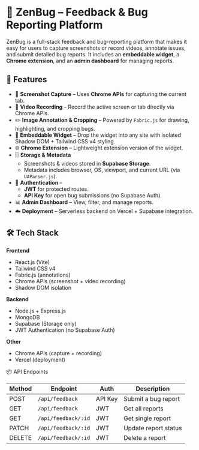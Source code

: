 # 🐞 ZenBug – Feedback & Bug Reporting Platform

ZenBug is a full-stack feedback and bug-reporting platform that makes it easy for users to capture screenshots or record videos, annotate issues, and submit detailed bug reports. It includes an **embeddable widget**, a **Chrome extension**, and an **admin dashboard** for managing reports.

## 🚀 Features
- 📸 **Screenshot Capture** – Uses **Chrome APIs** for capturing the current tab.  
- 🎥 **Video Recording** – Record the active screen or tab directly via Chrome APIs.  
- ✏️ **Image Annotation & Cropping** – Powered by `Fabric.js` for drawing, highlighting, and cropping bugs.  
- 🧩 **Embeddable Widget** – Drop the widget into any site with isolated Shadow DOM + Tailwind CSS v4 styling.  
- 🌐 **Chrome Extension** – Lightweight extension version of the widget.  
- 🗄️ **Storage & Metadata**  
  - Screenshots & videos stored in **Supabase Storage**.  
  - Metadata includes browser, OS, viewport, and current URL (via `UAParser.js`).  
- 🔑 **Authentication** –  
  - **JWT** for protected routes.  
  - **API Key** for open bug submissions (no Supabase Auth).  
- 📊 **Admin Dashboard** – View, filter, and manage reports.  
- ☁️ **Deployment** – Serverless backend on Vercel + Supabase integration.

## 🛠️ Tech Stack
**Frontend**  
- React.js (Vite)  
- Tailwind CSS v4  
- Fabric.js (annotations)  
- Chrome APIs (screenshot + video recording)  
- Shadow DOM isolation  

**Backend**  
- Node.js + Express.js  
- MongoDB  
- Supabase (Storage only)  
- JWT Authentication (no Supabase Auth)  

**Other**  
- Chrome APIs (capture + recording)  
- Vercel (deployment)  

📦 API Endpoints

| Method | Endpoint            | Auth    | Description          |
| ------ | ------------------- | ------- | -------------------- |
| POST   | `/api/feedback`     | API Key | Submit a bug report  |
| GET    | `/api/feedback`     | JWT     | Get all reports      |
| GET    | `/api/feedback/:id` | JWT     | Get single report    |
| PATCH  | `/api/feedback/:id` | JWT     | Update report status |
| DELETE | `/api/feedback/:id` | JWT     | Delete a report      |

